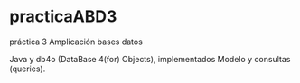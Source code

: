 # practicaABD3
práctica 3 Amplicación bases datos

Java y db4o (DataBase 4(for) Objects), implementados Modelo y consultas (queries). 


